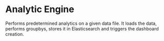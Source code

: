 # Analytic Engine
Performs predetermined analytics on a given data file. It loads the data, performs groupbys, stores it in Elasticsearch and triggers the dashboard creation.